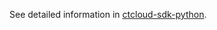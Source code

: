See detailed information in [ctcloud-sdk-python](https://github.com/ctcloud-sdk/ctcloud-sdk-python).